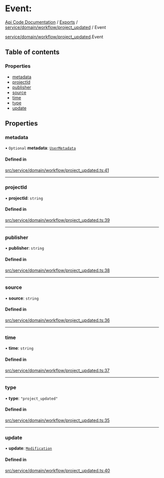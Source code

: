 # Event: 
 
[Api Code Documentation](../README.md) / [Exports](../modules.md) / [service/domain/workflow/project\_updated](../modules/service_domain_workflow_project_updated.md) / Event

[service/domain/workflow/project\_updated](../modules/service_domain_workflow_project_updated.md).Event

## Table of contents

### Properties

- [metadata](service_domain_workflow_project_updated.Event.md#metadata)
- [projectId](service_domain_workflow_project_updated.Event.md#projectid)
- [publisher](service_domain_workflow_project_updated.Event.md#publisher)
- [source](service_domain_workflow_project_updated.Event.md#source)
- [time](service_domain_workflow_project_updated.Event.md#time)
- [type](service_domain_workflow_project_updated.Event.md#type)
- [update](service_domain_workflow_project_updated.Event.md#update)

## Properties

### metadata

• `Optional` **metadata**: [`UserMetadata`](../modules/service_domain_metadata.md#usermetadata)

#### Defined in

[src/service/domain/workflow/project_updated.ts:41](https://github.com/openkfw/TruBudget/blob/3b9e793/api/src/service/domain/workflow/project_updated.ts#L41)

___

### projectId

• **projectId**: `string`

#### Defined in

[src/service/domain/workflow/project_updated.ts:39](https://github.com/openkfw/TruBudget/blob/3b9e793/api/src/service/domain/workflow/project_updated.ts#L39)

___

### publisher

• **publisher**: `string`

#### Defined in

[src/service/domain/workflow/project_updated.ts:38](https://github.com/openkfw/TruBudget/blob/3b9e793/api/src/service/domain/workflow/project_updated.ts#L38)

___

### source

• **source**: `string`

#### Defined in

[src/service/domain/workflow/project_updated.ts:36](https://github.com/openkfw/TruBudget/blob/3b9e793/api/src/service/domain/workflow/project_updated.ts#L36)

___

### time

• **time**: `string`

#### Defined in

[src/service/domain/workflow/project_updated.ts:37](https://github.com/openkfw/TruBudget/blob/3b9e793/api/src/service/domain/workflow/project_updated.ts#L37)

___

### type

• **type**: ``"project_updated"``

#### Defined in

[src/service/domain/workflow/project_updated.ts:35](https://github.com/openkfw/TruBudget/blob/3b9e793/api/src/service/domain/workflow/project_updated.ts#L35)

___

### update

• **update**: [`Modification`](service_domain_workflow_project_updated.Modification.md)

#### Defined in

[src/service/domain/workflow/project_updated.ts:40](https://github.com/openkfw/TruBudget/blob/3b9e793/api/src/service/domain/workflow/project_updated.ts#L40)
